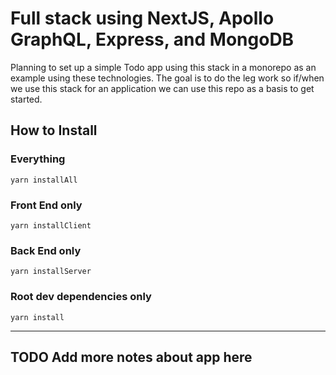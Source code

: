# Full stack using NextJS, Apollo GraphQL, Express, and MongoDB

Planning to set up a simple Todo app using this stack in a monorepo as an example using these technologies.
The goal is to do the leg work so if/when we use this stack for an application we can use this repo as a basis to get started.

## How to Install

### Everything

`yarn installAll`

### Front End only

`yarn installClient`

### Back End only

`yarn installServer`

### Root dev dependencies only

`yarn install`

___

## TODO Add more notes about app here
